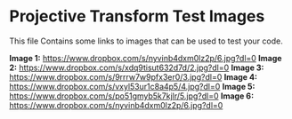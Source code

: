 Projective Transform Test Images
===================
This file Contains some links to images that can be used to test your code.

__Image 1:__ https://www.dropbox.com/s/nyvinb4dxm0lz2p/6.jpg?dl=0
__Image 2:__ https://www.dropbox.com/s/xdq9tisut632d7d/2.jpg?dl=0
__Image 3:__ https://www.dropbox.com/s/9rrrw7w9pfx3er0/3.jpg?dl=0
__Image 4:__ https://www.dropbox.com/s/vxyl53ur1c8a4p5/4.jpg?dl=0
__Image 5:__ https://www.dropbox.com/s/po51gmyb5k7kjlr/5.jpg?dl=0
__Image 6:__ https://www.dropbox.com/s/nyvinb4dxm0lz2p/6.jpg?dl=0
